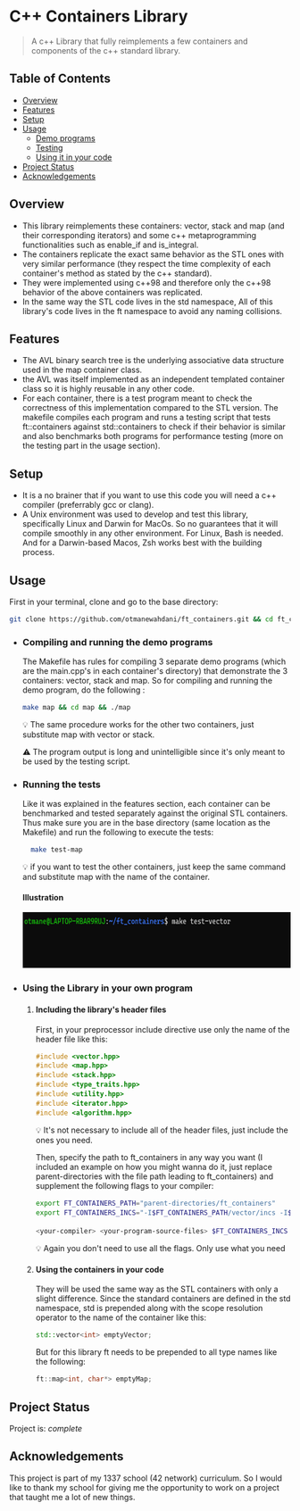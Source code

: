 # C++ Containers Library
> A c++ Library that fully reimplements a few containers and components of the c++ standard library.

## Table of Contents
* [Overview](#overview)
* [Features](#features)
* [Setup](#setup)
* [Usage](#usage)
  * [Demo programs](#compiling-and-running-the-demo-programs)
  * [Testing](#running-the-tests)
  * [Using it in your code](using-the-library-in-your-own-program)
* [Project Status](#project-status)
* [Acknowledgements](#acknowledgements)

## Overview
- This library reimplements these containers: vector, stack and map (and their corresponding iterators) and some c++ metaprogramming functionalities such as enable_if and is_integral.
- The containers replicate the exact same behavior as the STL ones with very similar performance (they respect the time complexity of each container's method as stated by the c++ standard).
- They were implemented using c++98 and therefore only the c++98 behavior of the above containers was replicated.
- In the same way the STL code lives in the std namespace, All of this library's code lives in the ft namespace to avoid any naming collisions.

## Features
- The AVL binary search tree is the underlying associative data structure used in the map container class.
- the AVL was itself implemented as an independent templated container class so it is highly reusable in any other code.
- For each container, there is a test program meant to check the correctness of this implementation compared to the STL version. The makefile compiles each program and runs a testing script that tests ft::containers against std::containers to check if their behavior is similar and also benchmarks both programs for performance testing (more on the testing part in the usage section).

## Setup
- It is a no brainer that if you want to use this code you will need a c++ compiler (preferrably gcc or clang).
- A Unix environment was used to develop and test this library, specifically Linux and Darwin for MacOs. So no guarantees that it will compile smoothly in any other environment. For Linux, Bash is needed. And for a Darwin-based Macos, Zsh works best with the building process.


## Usage
First in your terminal, clone and go to the base directory:
```bash
git clone https://github.com/otmanewahdani/ft_containers.git && cd ft_containers
```
- ### Compiling and running the demo programs
  The Makefile has rules for compiling 3 separate demo programs (which are the main.cpp's in each container's directory) that demonstrate the 3 containers: vector, stack and map. So for compiling and running the demo program, do the following :
  
  ```bash
  make map && cd map && ./map
  ```
  :bulb: The same procedure works for the other two containers, just substitute map with vector or stack.<br />
  
  :warning: The program output is long and unintelligible since it's only meant to be used by the testing script.<br />
  
- ### Running the tests
  Like it was explained in the features section, each container can be benchmarked and tested separately against the original STL containers. Thus make sure you are in the base directory (same location as the Makefile) and run the following to execute the tests:
  ```bash
    make test-map
  ```
  :bulb: if you want to test the other containers, just keep the same command and substitute map with the name of the container.<br />
  #### Illustration
  <img src="./.img/container testing illustration.gif" alt="Illustration of how container tests are run" width="600" height="100" />
- ### Using the Library in your own program
  1. #### Including the library's header files
      First, in your preprocessor include directive use only the name of the header file like this:
      ```c++
      #include <vector.hpp>
      #include <map.hpp>
      #include <stack.hpp>
      #include <type_traits.hpp>
      #include <utility.hpp>
      #include <iterator.hpp>
      #include <algorithm.hpp>
      ```
      :bulb: It's not necessary to include all of the header files, just include the ones you need.<br />
      
      Then, specify the path to ft_containers in any way you want (I included an example on how you might wanna do it, just replace parent-directories with the file path leading to ft_containers) and supplement the following flags to your compiler:
      ```bash
      export FT_CONTAINERS_PATH="parent-directories/ft_containers"
      export FT_CONTAINERS_INCS="-I$FT_CONTAINERS_PATH/vector/incs -I$FT_CONTAINERS_PATH/map/incs -I$FT_CONTAINERS_PATH/stack/incs -I$FT_CONTAINERS_PATH/algorithm -I$FT_CONTAINERS_PATH/iterator -I$FT_CONTAINERS_PATH/utility -I$FT_CONTAINERS_PATH/type_traits"
      
      <your-compiler> <your-program-source-files> $FT_CONTAINERS_INCS
      ```
      :bulb: Again you don't need to use all the flags. Only use what you need<br />
  2. #### Using the containers in your code
      They will be used the same way as the STL containers with only a slight difference. Since the standard containers are defined in the std namespace, std is prepended along with the scope resolution operator to the name of the container like this:
      ```c++
      std::vector<int> emptyVector;
      ```
      But for this library ft needs to be prepended to all type names like the following:
      ```c++
      ft::map<int, char*> emptyMap;
      ```

## Project Status
Project is: _complete_


## Acknowledgements
This project is part of my 1337 school (42 network) curriculum. So I would like to thank my school for giving me the opportunity to work on a project that taught me a lot of new things.
